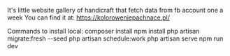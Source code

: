 It's little website gallery of handicraft that fetch data from fb account one a week
You can find it at: https://koloroweniepachnace.pl/

Commands to install local:
composer install
npm install
php artisan migrate:fresh --seed
php artisan schedule:work
php artisan serve
npm run dev
